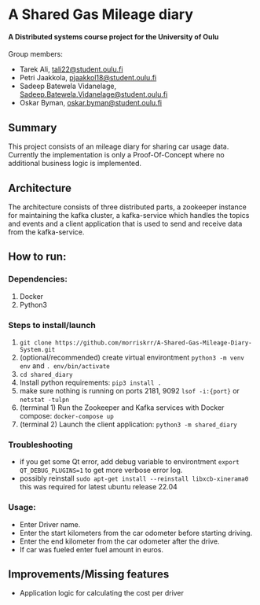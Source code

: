 # A Shared Gas Mileage diary
#### A Distributed systems course project for the University of Oulu
Group members:
- Tarek Ali, tali22@student.oulu.fi
- Petri Jaakkola, pjaakkol18@student.oulu.fi
- Sadeep Batewela Vidanelage, Sadeep.Batewela.Vidanelage@student.oulu.fi
- Oskar Byman, oskar.byman@student.oulu.fi


## Summary
This project consists of an mileage diary for sharing car usage data. Currently the implementation is only a Proof-Of-Concept where no additional business logic is implemented.

## Architecture
The architecture consists of three distributed parts, a zookeeper instance for maintaining the kafka cluster, a kafka-service which handles the topics and events and a client application that is used to send and receive data from the kafka-service.

## How to run:
### Dependencies:
1. Docker
1. Python3

### Steps to install/launch
1. `git clone https://github.com/morriskrr/A-Shared-Gas-Mileage-Diary-System.git`
1. (optional/recommended) create virtual environtment `python3 -m venv env` and `. env/bin/activate`
1. `cd shared_diary`
1. Install python requirements: `pip3 install .`
1. make sure nothing is running on ports 2181, 9092 `lsof -i:{port}` or `netstat -tulpn`
1. (terminal 1) Run the Zookeeper and Kafka services with Docker compose: `docker-compose up`
1. (terminal 2) Launch the client application: `python3 -m shared_diary`

### Troubleshooting
- if you get some Qt error, add debug variable to environtment `export QT_DEBUG_PLUGINS=1` to
	get more verbose  error log.
- possibly reinstall `sudo apt-get install --reinstall libxcb-xinerama0`
	this was required for latest ubuntu release 22.04

### Usage:
- Enter Driver name.
- Enter the start kilometers from the car odometer before starting driving.
- Enter the end kilometer from the car odometer after the drive.
- If car was fueled enter fuel amount in euros.

## Improvements/Missing features
- Application logic for calculating the cost per driver

